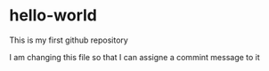 # hello-world
This is my first github repository

I am changing this file so that I can assigne a commint message to it
